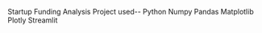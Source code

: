Startup Funding Analysis Project 
used--
  Python 
  Numpy 
  Pandas 
  Matplotlib 
  Plotly 
  Streamlit
  

